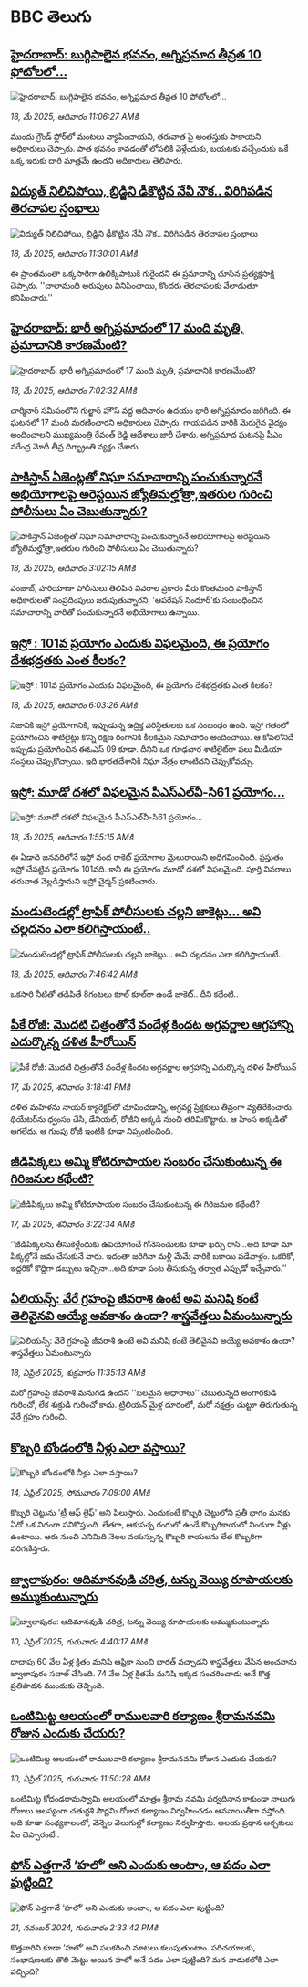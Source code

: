 # BBC తెలుగు## [హైదరాబాద్‌‌: బుగ్గిపాలైన భవనం, అగ్నిప్రమాద తీవ్రత 10 ఫోటోలలో...](https://www.bbc.com/telugu/articles/c991n9z7g57o?at_campaign=githubrss)![హైదరాబాద్‌‌: బుగ్గిపాలైన భవనం, అగ్నిప్రమాద తీవ్రత 10 ఫోటోలలో...](https://ichef.bbci.co.uk/ace/standard/240/cpsprodpb/ff55/live/a9f6adf0-33d2-11f0-9674-6d2955002265.jpg)_18, మే 2025, ఆదివారం 11:06:27 AMకి_ముందు గ్రౌండ్ ఫ్లోర్‌లో మంటలు వ్యాపించాయని, తరువాత పై అంతస్తుకు పాకాయని అధికారులు చెప్పారు. పాత భవనం కావడంతో లోపలికి వెళ్లేందుకు, బయటకు వచ్చేందుకు ఒకే ఒక్క ఇరుకు దారి మాత్రమే ఉందని అధికారులు తెలిపారు.## [విద్యుత్ నిలిచిపోయి, బ్రిడ్జిని ఢీకొట్టిన నేవీ నౌక.. విరిగిపడిన తెరచాపల స్తంభాలు](https://www.bbc.com/telugu/articles/cp92ydgl94zo?at_campaign=githubrss)![విద్యుత్ నిలిచిపోయి, బ్రిడ్జిని ఢీకొట్టిన నేవీ నౌక.. విరిగిపడిన తెరచాపల స్తంభాలు](https://ichef.bbci.co.uk/ace/standard/240/cpsprodpb/f44e/live/8fba47a0-33c1-11f0-9faa-0d458ab45d6c.jpg)_18, మే 2025, ఆదివారం 11:30:01 AMకి_ఈ ప్రాంతమంతా ఒక్కసారిగా ఉలిక్కిపాటుకి గురైందని ఈ ప్రమాదాన్ని చూసిన ప్రత్యక్షసాక్షి చెప్పారు. ''చాలామంది అరుపులు వినిపించాయి, కొందరు తెరచాపలకు వేలాడుతూ కనిపించారు.''## [హైదరాబాద్‌: భారీ అగ్నిప్రమాదంలో 17 మంది మృతి,  ప్రమాదానికి కారణమేంటి? ](https://www.bbc.com/telugu/articles/cql2yndeg9wo?at_campaign=githubrss)![హైదరాబాద్‌: భారీ అగ్నిప్రమాదంలో 17 మంది మృతి,  ప్రమాదానికి కారణమేంటి? ](https://ichef.bbci.co.uk/ace/standard/240/cpsprodpb/3622/live/92b812c0-33cb-11f0-b39a-39fa0f1cd474.jpg)_18, మే 2025, ఆదివారం 7:02:32 AMకి_చార్మినార్ సమీపంలోని గుల్జార్ హౌస్‌ వద్ద ఆదివారం ఉదయం భారీ అగ్నిప్రమాదం జరిగింది. ఈ ఘటనలో 17 మంది మరణించారని అధికారులు చెప్పారు.  గాయపడిన వారికి మెరుగైన వైద్యం అందించాలని ముఖ్యమంత్రి రేవంత్ రెడ్డి ఆదేశాలు జారీ చేశారు. అగ్నిప్రమాద ఘటనపై పీఎం నరేంద్ర మోదీ తీవ్ర దిగ్భ్రాంతి వ్యక్తం చేశారు.## [పాకిస్తాన్‌ ఏజెంట్లతో నిఘా సమాచారాన్ని పంచుకున్నారనే అభియోగాలపై అరెస్టయిన జ్యోతిమల్హోత్రా,ఇతరుల గురించి పోలీసులు ఏం చెబుతున్నారు?](https://www.bbc.com/telugu/articles/cy4klex09w7o?at_campaign=githubrss)![పాకిస్తాన్‌ ఏజెంట్లతో నిఘా సమాచారాన్ని పంచుకున్నారనే అభియోగాలపై అరెస్టయిన జ్యోతిమల్హోత్రా,ఇతరుల గురించి పోలీసులు ఏం చెబుతున్నారు?](https://ichef.bbci.co.uk/ace/standard/240/cpsprodpb/2dd3/live/06cb8200-3386-11f0-a0b9-710ea1adee39.png)_18, మే 2025, ఆదివారం 3:02:15 AMకి_పంజాబ్, హరియాణా పోలీసులు తెలిపిన వివరాల ప్రకారం  వీరు  కొంతమంది పాకిస్తాన్ అధికారులతో సంప్రదింపులు జరుపుతున్నారని, 'ఆపరేషన్ సిందూర్'కు సంబంధించిన సమాచారాన్ని వారితో పంచుకున్నారనే అభియోగాలు ఉన్నాయి.## [ఇస్రో : 101వ ప్రయోగం ఎందుకు విఫలమైంది, ఈ ప్రయోగం దేశభద్రతకు ఎంత కీలకం? ](https://www.bbc.com/telugu/articles/cj09q6q7860o?at_campaign=githubrss)![ఇస్రో : 101వ ప్రయోగం ఎందుకు విఫలమైంది, ఈ ప్రయోగం దేశభద్రతకు ఎంత కీలకం? ](https://ichef.bbci.co.uk/ace/standard/240/cpsprodpb/7e13/live/09a681e0-339b-11f0-8cfe-ab5baf6fa62c.png)_18, మే 2025, ఆదివారం 6:03:26 AMకి_నిజానికి ఇస్రో ప్రయోగానికి, ఇప్పుడున్న ఉద్రిక్త పరిస్థితులకు ఒక సంబంధం ఉంది. 
ఇస్రో గతంలో ప్రయోగించిన శాటిలైట్లు కొన్ని రక్షణ రంగానికి కీలకమైన సమాచారం అందించాయి. ఆ కోవలోనిదే ఇప్పుడు ప్రయోగించిన ఈఓఎస్ 09 కూడా. దీనిని  ఒక గూఢచార శాటిలైట్‌గా  పలు మీడియా సంస్ధలు చెప్పుకొచ్చాయి. ఇది భారతదేశానికి నిఘా నేత్రం లాంటిదని చెప్పుకోవచ్చు.## [ఇస్రో: మూడో దశలో విఫలమైన పీఎస్ఎల్‌వీ-సి61 ప్రయోగం... ](https://www.bbc.com/telugu/articles/c0mrwy4r4zwo?at_campaign=githubrss)![ఇస్రో: మూడో దశలో విఫలమైన పీఎస్ఎల్‌వీ-సి61 ప్రయోగం... ](https://ichef.bbci.co.uk/ace/standard/240/cpsprodpb/6a65/live/3082d110-3382-11f0-b004-4fc9447c1f54.png)_18, మే 2025, ఆదివారం 1:55:15 AMకి_ఈ ఏడాది జనవరిలోనే ఇస్రో వంద రాకెట్ ప్రయోగాల మైలురాయిని అధిగమించింది. ప్రస్తుతం ఇస్రో చేపట్టిన ప్రయోగం 101వది.  కానీ ఈ ప్రయోగం మూడో దశలో విఫలమైంది. పూర్తి వివరాలు తరువాత వెల్లడిస్తామని ఇస్రో చైర్మన్ ప్రకటించారు.## [మండుటెండల్లో ట్రాఫిక్ పోలీసులకు చల్లని జాకెట్లు... అవి చల్లదనం ఎలా కలిగిస్తాయంటే..](https://www.bbc.com/telugu/articles/cd9023ve8k4o?at_campaign=githubrss)![మండుటెండల్లో ట్రాఫిక్ పోలీసులకు చల్లని జాకెట్లు... అవి చల్లదనం ఎలా కలిగిస్తాయంటే..](https://ichef.bbci.co.uk/ace/standard/240/cpsprodpb/5abd/live/742ecf40-33b4-11f0-abc6-2f6f8f0c8a3a.jpg)_18, మే 2025, ఆదివారం 7:46:42 AMకి_ఒకసారి నీటితో తడిపితే 8గంటలు కూల్ కూల్‌గా ఉండే జాకెట్..  దీని కథేంటి..## [పీకే రోజీ: మొదటి చిత్రంతోనే వందేళ్ల కిందట అగ్రవర్ణాల ఆగ్రహాన్ని ఎదుర్కొన్న దళిత హీరోయిన్](https://www.bbc.com/telugu/articles/cn8vg0ln3dvo?at_campaign=githubrss)![పీకే రోజీ: మొదటి చిత్రంతోనే వందేళ్ల కిందట అగ్రవర్ణాల ఆగ్రహాన్ని ఎదుర్కొన్న దళిత హీరోయిన్](https://ichef.bbci.co.uk/ace/standard/240/cpsprodpb/54e5/live/f59e1190-120c-11f0-ba12-8d27eb561761.png)_17, మే 2025, శనివారం 3:18:41 PMకి_దళిత మహిళను నాయర్ క్యారెక్టర్‌లో చూపించడాన్ని, అగ్రవర్ణ ప్రేక్షకులు తీవ్రంగా వ్యతిరేకించారు. థియేటర్‌ను ధ్వంసం చేసి, డేనియల్, రోజీని అక్కడి నుంచి తరిమికొట్టారు. ఆ హింస అక్కడితో ఆగలేదు. ఆ గుంపు రోజీ ఇంటికి కూడా నిప్పంటించింది.## [జీడిపిక్కలు అమ్మి కోటిరూపాయల సంబరం చేసుకుంటున్న ఈ గిరిజనుల కథేంటి? ](https://www.bbc.com/telugu/articles/ckg70xnk304o?at_campaign=githubrss)![జీడిపిక్కలు అమ్మి కోటిరూపాయల సంబరం చేసుకుంటున్న ఈ గిరిజనుల కథేంటి? ](https://ichef.bbci.co.uk/ace/standard/240/cpsprodpb/7cce/live/4d566f00-32cd-11f0-9a73-3d89998aef7b.jpg)_17, మే 2025, శనివారం 3:22:34 AMకి_‘‘జీడిపిక్కలను తీసుకెళ్లేందుకు ఉపయోగించే గోనెసంచులకు  కూడా ఖర్చు రాసి...అది కూడా మా పిక్కల్లోనే జమ చేసుకునే వారు. ఇదంతా జరిగినా మళ్లీ మేమే వారికి బకాయి పడేవాళ్లం. ఒకరికో, ఇద్దరికో కొద్దిగా డబ్బులు ఇచ్చినా...అది కూడా పంట తీసుకున్న తర్వాత ఎప్పుడో ఇచ్చేవారు.’’## [ఏలియన్స్: వేరే గ్రహంపై జీవరాశి ఉంటే అవి మనిషి కంటే తెలివైనవి అయ్యే అవకాశం ఉందా? శాస్త్రవేత్తలు ఏమంటున్నారు](https://www.bbc.com/telugu/articles/cn7xelz1r85o?at_campaign=githubrss)![ఏలియన్స్: వేరే గ్రహంపై జీవరాశి ఉంటే అవి మనిషి కంటే తెలివైనవి అయ్యే అవకాశం ఉందా? శాస్త్రవేత్తలు ఏమంటున్నారు](https://ichef.bbci.co.uk/ace/standard/240/cpsprodpb/b07b/live/a29a56f0-1b9b-11f0-a455-cf1d5f751d2f.png)_18, ఏప్రిల్ 2025, శుక్రవారం 11:35:13 AMకి_మరో గ్రహంపై జీవరాశి మనుగడ ఉందని ''బలమైన ఆధారాలు'' చెబుతున్నది అంగారకుడి గురించో, లేక శుక్రుడి గురించో కాదు. ట్రిలియన్ మైళ్ల దూరంలో, మరో నక్షత్రం చుట్టూ తిరుగుతున్న వేరే గ్రహం గురించి.## [కొబ్బరి బోండంలోకి నీళ్లు ఎలా వస్తాయి?](https://www.bbc.com/telugu/articles/czjn4mzxxy8o?at_campaign=githubrss)![కొబ్బరి బోండంలోకి నీళ్లు ఎలా వస్తాయి?](https://ichef.bbci.co.uk/ace/standard/240/cpsprodpb/46c5/live/684a55e0-18fd-11f0-8b11-7756b7b808cc.jpg)_14, ఏప్రిల్ 2025, సోమవారం 7:09:00 AMకి_కొబ్బరి చెట్టును 'ట్రీ ఆఫ్ లైఫ్' అని పిలుస్తారు. ఎందుకంటే కొబ్బరి చెట్టులోని ప్రతీ భాగం మనకు ఏదో ఒక విధంగా పనికొస్తుంది. లేతగా, ఆకుపచ్చ రంగులో ఉండే కొబ్బరికాయలో నిండుగా నీళ్లు ఉంటాయి. ఆరు నుంచి ఎనిమిది నెలల వయస్సున్న కొబ్బరి కాయలను లేత కొబ్బరిగా పరిగణిస్తారు.## [జ్వాలాపురం: ఆదిమానవుడి చరిత్ర, టన్ను వెయ్యి రూపాయలకు అమ్ముకుంటున్నారు ](https://www.bbc.com/telugu/articles/creqqnwdd5qo?at_campaign=githubrss)![జ్వాలాపురం: ఆదిమానవుడి చరిత్ర, టన్ను వెయ్యి రూపాయలకు అమ్ముకుంటున్నారు ](https://ichef.bbci.co.uk/ace/standard/240/cpsprodpb/765e/live/b472e2d0-15b4-11f0-842b-a7355694993d.jpg)_10, ఏప్రిల్ 2025, గురువారం 4:40:17 AMకి_దాదాపు 60 వేల ఏళ్ల క్రితం మనిషి ఆఫ్రికా నుంచి భారత్ వచ్చాడని శాస్త్రవేత్తలు వేసిన అంచనాను జ్వాలాపురం సవాల్ చేసింది. 74 వేల ఏళ్ల క్రితమే మనిషి ఇక్కడ సంచరించాడు అనే కొత్త ప్రతిపాదన ముందుకు తెచ్చింది.## [ఒంటిమిట్ట ఆలయంలో రాములవారి కల్యాణం శ్రీరామనవమి రోజున ఎందుకు చేయరు?](https://www.bbc.com/telugu/articles/ce822j5e465o?at_campaign=githubrss)![ఒంటిమిట్ట ఆలయంలో రాములవారి కల్యాణం శ్రీరామనవమి రోజున ఎందుకు చేయరు?](https://ichef.bbci.co.uk/ace/standard/240/cpsprodpb/fed5/live/25534d40-1601-11f0-b58a-6113af226972.jpg)_10, ఏప్రిల్ 2025, గురువారం 11:50:28 AMకి_ఒంటిమిట్ట కోదండరామస్వామి ఆలయంలో మాత్రం శ్రీరామ నవమి పర్వదినాన కాకుండా నాలుగు రోజులు ఆలస్యంగా చతుర్దశి పౌర్ణమి రోజున కల్యాణం నిర్వహించడం ఆనవాయితీగా వస్తోంది. అది కూడా సంధ్యకాలంలో, వెన్నెల వెలుగుల్లో కల్యాణం నిర్వహిస్తారు. ఆలయ ప్రధాన అర్చకులు ఏం చెప్పారంటే..## [ఫోన్ ఎత్తగానే ‘హలో’ అని ఎందుకు అంటాం, ఆ పదం ఎలా పుట్టింది?](https://www.bbc.com/telugu/articles/cgj7x7gdjq4o?at_campaign=githubrss)![ఫోన్ ఎత్తగానే ‘హలో’ అని ఎందుకు అంటాం, ఆ పదం ఎలా పుట్టింది?](https://ichef.bbci.co.uk/ace/standard/240/cpsprodpb/0618/live/7a20ebb0-a807-11ef-b21e-5359bd56d02f.jpg)_21, నవంబర్ 2024, గురువారం 2:33:42 PMకి_కొత్తవారిని కూడా ‘హలో’ అని పలకరించి మాటలు కలుపుతుంటాం.  పరిచయాలకు, సంభాషణలకు తొలి మెట్టు అయిన హలో అనే పదం ఎలా పుట్టింది? మన వాడుకలోకి ఎలా వచ్చింది?